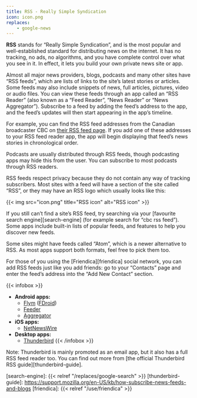 ```yaml
---
title: RSS - Really Simple Syndication
icon: icon.png
replaces:
    - google-news
---
```

**RSS** stands for “Really Simple Syndication”, and is the most popular and well-established standard for distributing news on the internet. It has no tracking, no ads, no algorithms, and you have complete control over what you see in it. In effect, it lets you build your own private news site or app.

Almost all major news providers, blogs, podcasts and many other sites have “RSS feeds”, which are lists of links to the site’s latest stories or articles. Some feeds may also include snippets of news, full articles, pictures, video or audio files. You can view these feeds through an app called an “RSS Reader” (also known as a “Feed Reader”, “News Reader” or “News Aggregator”). Subscribe to a feed by adding the feed’s address to the app, and the feed’s updates will then start appearing in the app’s timeline.

For example, you can find the RSS feed addresses from the Canadian broadcaster CBC on [their RSS feed page][rss-example]. If you add one of these addresses to your RSS feed reader app, the app will begin displaying that feed’s news stories in chronological order.

Podcasts are usually distributed through RSS feeds, though podcasting apps may hide this from the user. You can subscribe to most podcasts through RSS readers.

RSS feeds respect privacy because they do not contain any way of tracking subscribers. Most sites with a feed will have a section of the site called “RSS”, or they may have an RSS logo which usually looks like this:

{{< img src="icon.png" title="RSS icon" alt="RSS icon" >}}

If you still can’t find a site’s RSS feed, try searching via your [favourite search engine][search-engine] (for example search for “cbc rss feed”). Some apps include built-in lists of popular feeds, and features to help you discover new feeds.

Some sites might have feeds called “Atom”, which is a newer alternative to RSS. As most apps support both formats, feel free to pick them too.

For those of you using the [Friendica][friendica] social network, you can add RSS feeds just like you add friends: go to your “Contacts” page and enter the feed’s address into the “Add New Contact” section.

{{< infobox >}}
- **Android apps:**
    - [Flym](https://play.google.com/store/apps/details?id=net.frju.flym) ([FDroid](https://f-droid.org/en/packages/net.frju.flym/))
    - [Feeder](https://f-droid.org/en/packages/com.nononsenseapps.feeder/)
    - [Aggregator](https://play.google.com/store/apps/details?id=com.tughi.aggregator)
- **iOS apps:**
    - [NetNewsWire](https://apps.apple.com/us/app/netnewswire-rss-reader/id1480640210)
- **Desktop apps:**
    - [Thunderbird](https://www.thunderbird.net/)
{{< /infobox >}}

Note: Thunderbird is mainly promoted as an email app, but it also has a full RSS feed reader too. You can find out more from [the official Thunderbird RSS guide][thunderbird-guide].

[rss-example]: https://www.cbc.ca/rss/
[search-engine]: {{< relref "/replaces/google-search" >}}
[thunderbird-guide]: https://support.mozilla.org/en-US/kb/how-subscribe-news-feeds-and-blogs
[friendica]: {{< relref "/use/friendica" >}}
